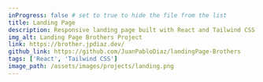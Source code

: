 ```yaml
---
inProgress: false # set to true to hide the file from the list
title: Landing Page
description: Responsive landing page built with React and Tailwind CSS.
img_alt: Landing Page Brothers Project
link: https://brother.jpdiaz.dev/
github_link: https://github.com/JuanPabloDiaz/landingPage-Brothers
tags: ['React', 'Tailwind CSS']
image_path: /assets/images/projects/landing.png
---
```

